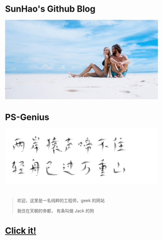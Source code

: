 # SunHao's Github Blog

![header_bg](resource/image/header_bg.jpg)

# PS-Genius

<!-- ![PS-Genius](resource/image/title-alpha.png) -->

![两岸猿声啼不住, 轻舟已过万重山](resource/image/poetry.png)

#
#

> 欢迎，这里是一名纯粹的工程师，geek 的网站
>
> 我住在天朝的帝都， 有条叫做 Jack 的狗

<!-- 如果你想造一艘船
不要老催人去采木
忙着分配工作
和发号施令。
而是要激起他们
对浩瀚无垠的
大海的向往。
If you want to build a ship,
don't drum up the people to gather wood,
divide the work, and give orders.
Instead, teach them to yearn
for the vast and endless sea. -->

<!-- 👉只有妳想不到的
👉沒有妳玩不到的
👉午夜必備神器
👉激情互動♥
👉共享資源😍
👉java，python，c++應有盡有類型齊全
👉全棧工程，傳統寫bug，海到晚上睡不著♥
👉🌐https://sunhao1024.github.io
👉快來體驗壹下吧
👉有頭髮勿入
---print(Hello world)-- -->

# [Click it!](https://sunhao1024.github.io)
